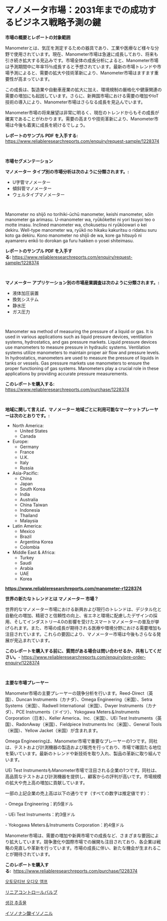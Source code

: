 <p><h1>マノメータ市場：2031年までの成功するビジネス戦略予測の鍵</h1></p><p><strong>市場の概要とレポートの対象範囲</strong></p>
<p><p>Manometerとは、気圧を測定するための器具であり、工業や医療など様々な分野で使用されています。現在、Manometer市場は急速に成長しており、将来も引き続き拡大する見込みです。市場全体の成長分析によると、Manometer市場は予測期間中に年率15％成長すると予想されています。最新の市場トレンドや市場予測によると、需要の拡大や技術革新により、Manometer市場はますます重要性が高まっています。</p><p>この成長は、製造業や自動車産業の拡大に加え、環境規制の厳格化や健康関連の需要の増加にも起因しています。さらに、新興国市場における需要の増加やIoT技術の導入により、Manometer市場はさらなる成長を見込んでいます。</p><p>Manometer市場の将来展望は非常に明るく、現在のトレンドからもその成長が確実であることがわかります。需要の高まりや技術革新により、Manometer市場は今後も着実に成長を続けるでしょう。</p></p>
<p><strong>レポートのサンプル PDF を入手する:</strong> <a href="https://www.reliableresearchreports.com/enquiry/request-sample/1228374">https://www.reliableresearchreports.com/enquiry/request-sample/1228374</a></p>
<p>&nbsp;</p>
<p><strong>市場セグメンテーション</strong></p>
<p><strong>マノメーター タイプ別の市場分析は次のように分類されます。:</strong></p>
<p><ul><li>U字管マノメーター</li><li>傾斜管マノメーター</li><li>ウェルタイプマノメーター</li></ul></p>
<p>&nbsp;</p>
<p><p>Manometer no shijō no torihiki-ūchū manometer, keishi manometer, sōin manometer ga arimasu. U-manometer wa, ryūkōkettei ni yori tsuyoi teo o motte imasu. Inclined manometer wa, chokusetsu ni ryūkōowari o kei dekiru. Well-type manometer wa, ryūkō no hikaku kakuritsu o ridatsu suru koto ga dekiru. Kono manometer no shijō de wa, kore ga hitsuyō ni ayamareru enkō to dorokan ga furu hakken o yosei shiteimasu.</p></p>
<p><strong>レポートのサンプル PDF を入手する:</strong>&nbsp;<a href="https://www.reliableresearchreports.com/enquiry/request-sample/1228374">https://www.reliableresearchreports.com/enquiry/request-sample/1228374</a></p>
<p>&nbsp;</p>
<p><strong> マノメーター アプリケーション別の市場産業調査は次のように分類されます。:</strong></p>
<p><ul><li>液体加圧装置</li><li>換気システム</li><li>静水圧</li><li>ガス圧力</li></ul></p>
<p>&nbsp;</p>
<p><p>Manometer wa method of measuring the pressure of a liquid or gas. It is used in various applications such as liquid pressure devices, ventilation systems, hydrostatics, and gas pressure markets. Liquid pressure devices use manometers to measure pressure in hydraulic systems. Ventilation systems utilize manometers to maintain proper air flow and pressure levels. In hydrostatics, manometers are used to measure the pressure of liquids in tanks or vessels. Gas pressure markets use manometers to ensure the proper functioning of gas systems. Manometers play a crucial role in these applications by providing accurate pressure measurements.</p></p>
<p><strong>このレポートを購入する:</strong>&nbsp; <a href="https://www.reliableresearchreports.com/purchase/1228374">https://www.reliableresearchreports.com/purchase/1228374</a></p>
<p>&nbsp;</p>
<p><strong>地域に関して言えば、マノメーター 地域ごとに利用可能なマーケットプレーヤーは次のとおりです。:</strong></p>
<p><ul>
    <li>
        North America:
        <ul>
            <li>United States</li>
            <li>Canada</li>
        </ul>
    </li>
    <li>
        Europe:
        <ul>
            <li>Germany</li>
            <li>France</li>
            <li>U.K.</li>
            <li>Italy</li>
            <li>Russia</li>
        </ul>
    </li>
    <li>
        Asia-Pacific:
        <ul>
            <li>China</li>
            <li>Japan</li>
            <li>South Korea</li>
            <li>India</li>
            <li>Australia</li>
            <li>China Taiwan</li>
            <li>Indonesia</li>
            <li>Thailand</li>
            <li>Malaysia</li>
        </ul>
    </li>
    <li>
        Latin America:
        <ul>
            <li>Mexico</li>
            <li>Brazil</li>
            <li>Argentina Korea</li>
            <li>Colombia</li>
        </ul>
    </li>
    <li>
        Middle East & Africa:
        <ul>
            <li>Turkey</li>
            <li>Saudi</li>
            <li>Arabia</li>
            <li>UAE</li>
            <li>Korea</li>
        </ul>
    </li>
    </ul></p>
<p><strong><a href="https://www.reliableresearchreports.com/manometer-r1228374">https://www.reliableresearchreports.com/manometer-r1228374</a></strong>&nbsp;</p>
<p><strong>世界の新たなトレンドとは マノメーター 市場？</strong></p>
<p><p>世界的なマノメーター市場における新興および現行のトレンドは、デジタル化と自動化の増加、精密さと信頼性の向上、省エネと環境に配慮したデザインの採用、そしてインダストリー4.0の影響を受けたスマートマノメーターの普及が挙げられます。また、市場の成長が期待される医療や環境分野における需要増加も注目されています。これらの要因により、マノメーター市場は今後もさらなる発展が見込まれています。</p></p>
<p><strong>このレポートを購入する前に、質問がある場合は問い合わせるか、共有してください。</strong>- <a href="https://www.reliableresearchreports.com/enquiry/pre-order-enquiry/1228374">https://www.reliableresearchreports.com/enquiry/pre-order-enquiry/1228374</a></p>
<p>&nbsp;</p>
<p><strong>主要な市場プレーヤー</strong></p>
<p><p>Manometer市場の主要プレーヤーの競争分析を行います。Reed-Direct（英国）、Duncan Instruments（カナダ）、Omega Engineering（米国）、Setra Systems（米国）、Radwell International（米国）、Dwyer Instruments（カナダ）、PCE Instruments（ドイツ）、Yokogawa Meters＆Instruments Corporation（日本）、Keller America、Inc.（米国）、UEi Test Instruments（英国）、RadonAway（米国）、Fieldpiece Instruments Inc（米国）、General Tools（米国）、Yellow Jacket（米国）が含まれます。</p><p>Omega Engineeringは、Manometer市場で重要なプレーヤーの1つです。同社は、テストおよび計測機器の製造および販売を行っており、市場で確固たる地位を築いています。最新のトレンドや新技術を取り入れ、製品の革新に取り組んでいます。</p><p>UEi Test InstrumentsもManometer市場で注目される企業の1つです。同社は、高品質なテストおよび計測機器を提供し、顧客からの評判が高いです。市場規模の拡大や売上高の増加に貢献しています。</p><p>一部の上記企業の売上高は以下の通りです（すべての数字は推定値です）：</p><p>- Omega Engineering：約5億ドル</p><p>- UEi Test Instruments：約3億ドル</p><p>- Yokogawa Meters＆Instruments Corporation：約4億ドル</p><p>Manometer市場は、需要の増加や新興市場での成長など、さまざまな要因により拡大しています。競争激化や国際市場での展開も注目されており、各企業は戦略の見直しや革新を行っています。市場の成長に伴い、新たな機会が生まれることが期待されています。</p></p>
<p><strong>このレポートを購入する:</strong>&nbsp;&nbsp;<a href="https://www.reliableresearchreports.com/purchase/1228374">https://www.reliableresearchreports.com/purchase/1228374</a></p>
<p><p><a href="https://medium.com/@bub56567/%EC%9E%90%EB%8F%99%EC%B0%A8-%EC%98%A4%EB%94%94%EC%98%A4-%EC%95%B0%ED%94%84-%EC%8B%9C%EC%9E%A5-%EA%B7%9C%EB%AA%A8-cagr-%EB%8F%99%ED%96%A5-2024-2030-343587e9ff7b">오토모티브 오디오 앰프</a></p><p><a href="https://medium.com/@jaylonlesch1993/%E3%83%AA%E3%83%8B%E3%82%A2%E5%88%B6%E5%BE%A1%E5%BC%81%E5%B8%82%E5%A0%B4%E3%81%AF2031%E5%B9%B4%E3%81%BE%E3%81%A7%E3%81%AE%E5%B8%82%E5%A0%B4%E3%82%B7%E3%82%A7%E3%82%A2-%E3%82%B5%E3%82%A4%E3%82%BA-%E3%81%9D%E3%81%97%E3%81%A6%E4%BA%88%E6%B8%AC%E3%82%92%E9%87%8D%E7%82%B9%E7%9A%84%E3%81%AB%E5%8F%96%E3%82%8A%E7%B5%84%E3%82%93%E3%81%A7%E3%81%84%E3%81%BE%E3%81%99-1b47d6ebfd4b">リニアコントロールバルブ</a></p><p><a href="https://medium.com/@wheelgg5674537/%EC%A7%84%EC%A0%80-%EC%B6%94%EC%B6%9C%EB%AC%BC-%EC%8B%9C%EC%9E%A5-%EB%B6%84%EC%84%9D-%EB%B0%8F-2024%EB%85%84%EC%97%90%EC%84%9C-2031%EB%85%84%EA%B9%8C%EC%A7%80-%EC%98%88%EC%83%81%EB%90%9C-%EA%B7%9C%EB%AA%A8%EC%97%90-%EB%8C%80%ED%95%9C-%EC%A0%84%EB%A7%9D-747a625dcfd5">생강 추출물</a></p><p><a href="https://medium.com/@austinjames1907/%E3%82%A4%E3%82%BD%E3%83%8E%E3%83%8B%E3%83%AB%E3%82%A4%E3%82%BD%E3%83%8E%E3%83%8A%E3%83%8E%E3%82%A8%E3%83%BC%E3%83%88%E5%B8%82%E5%A0%B4%E8%A6%8F%E6%A8%A1%E3%81%AF-%E3%82%B0%E3%83%AD%E3%83%BC%E3%83%90%E3%83%AB%E7%94%A3%E6%A5%AD%E3%81%AB%E3%81%8A%E3%81%91%E3%82%8B%E6%9C%80%E9%81%A9%E3%81%AA%E3%83%9E%E3%83%BC%E3%82%B1%E3%83%86%E3%82%A3%E3%83%B3%E3%82%B0%E3%83%81%E3%83%A3%E3%83%8D%E3%83%AB%E3%82%92%E7%A4%BA%E3%81%97%E3%81%BE%E3%81%99-isononyl-isononanoate-040e4a255567">イソノナン酸イソノニル</a></p></p>